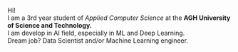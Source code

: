 Hi!  
I am a 3rd year student of <i>Applied Computer Science</i> at the <b>AGH University of Science and Technology.</b>  
I am develop in AI field, especially in ML and Deep Learning.  
Dream job? Data Scientist and/or Machine Learning engineer.
